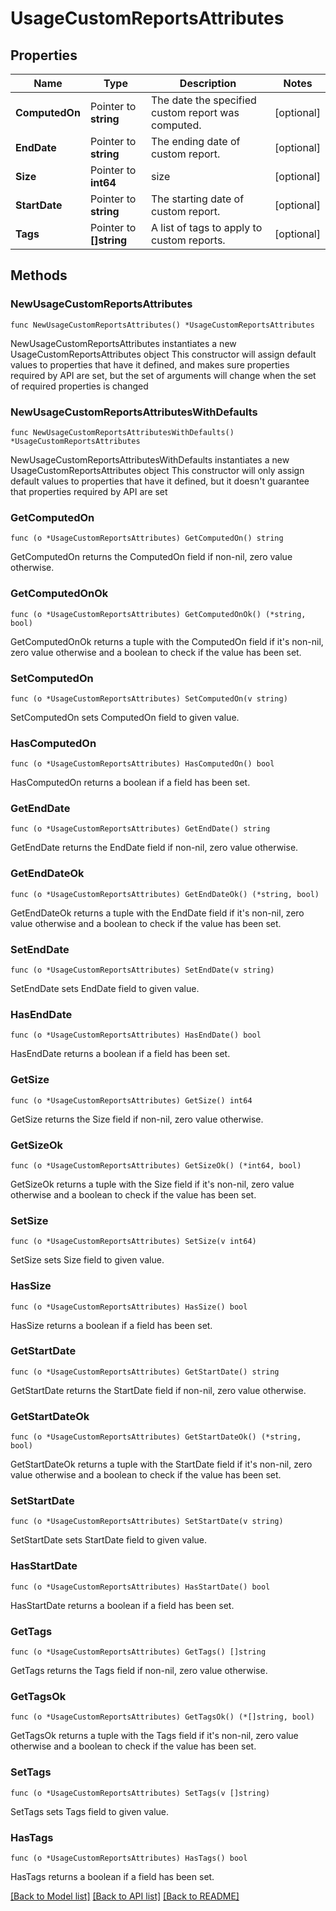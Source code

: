 # UsageCustomReportsAttributes

## Properties

Name | Type | Description | Notes
------------ | ------------- | ------------- | -------------
**ComputedOn** | Pointer to **string** | The date the specified custom report was computed. | [optional] 
**EndDate** | Pointer to **string** | The ending date of custom report. | [optional] 
**Size** | Pointer to **int64** | size | [optional] 
**StartDate** | Pointer to **string** | The starting date of custom report. | [optional] 
**Tags** | Pointer to **[]string** | A list of tags to apply to custom reports. | [optional] 

## Methods

### NewUsageCustomReportsAttributes

`func NewUsageCustomReportsAttributes() *UsageCustomReportsAttributes`

NewUsageCustomReportsAttributes instantiates a new UsageCustomReportsAttributes object
This constructor will assign default values to properties that have it defined,
and makes sure properties required by API are set, but the set of arguments
will change when the set of required properties is changed

### NewUsageCustomReportsAttributesWithDefaults

`func NewUsageCustomReportsAttributesWithDefaults() *UsageCustomReportsAttributes`

NewUsageCustomReportsAttributesWithDefaults instantiates a new UsageCustomReportsAttributes object
This constructor will only assign default values to properties that have it defined,
but it doesn't guarantee that properties required by API are set

### GetComputedOn

`func (o *UsageCustomReportsAttributes) GetComputedOn() string`

GetComputedOn returns the ComputedOn field if non-nil, zero value otherwise.

### GetComputedOnOk

`func (o *UsageCustomReportsAttributes) GetComputedOnOk() (*string, bool)`

GetComputedOnOk returns a tuple with the ComputedOn field if it's non-nil, zero value otherwise
and a boolean to check if the value has been set.

### SetComputedOn

`func (o *UsageCustomReportsAttributes) SetComputedOn(v string)`

SetComputedOn sets ComputedOn field to given value.

### HasComputedOn

`func (o *UsageCustomReportsAttributes) HasComputedOn() bool`

HasComputedOn returns a boolean if a field has been set.

### GetEndDate

`func (o *UsageCustomReportsAttributes) GetEndDate() string`

GetEndDate returns the EndDate field if non-nil, zero value otherwise.

### GetEndDateOk

`func (o *UsageCustomReportsAttributes) GetEndDateOk() (*string, bool)`

GetEndDateOk returns a tuple with the EndDate field if it's non-nil, zero value otherwise
and a boolean to check if the value has been set.

### SetEndDate

`func (o *UsageCustomReportsAttributes) SetEndDate(v string)`

SetEndDate sets EndDate field to given value.

### HasEndDate

`func (o *UsageCustomReportsAttributes) HasEndDate() bool`

HasEndDate returns a boolean if a field has been set.

### GetSize

`func (o *UsageCustomReportsAttributes) GetSize() int64`

GetSize returns the Size field if non-nil, zero value otherwise.

### GetSizeOk

`func (o *UsageCustomReportsAttributes) GetSizeOk() (*int64, bool)`

GetSizeOk returns a tuple with the Size field if it's non-nil, zero value otherwise
and a boolean to check if the value has been set.

### SetSize

`func (o *UsageCustomReportsAttributes) SetSize(v int64)`

SetSize sets Size field to given value.

### HasSize

`func (o *UsageCustomReportsAttributes) HasSize() bool`

HasSize returns a boolean if a field has been set.

### GetStartDate

`func (o *UsageCustomReportsAttributes) GetStartDate() string`

GetStartDate returns the StartDate field if non-nil, zero value otherwise.

### GetStartDateOk

`func (o *UsageCustomReportsAttributes) GetStartDateOk() (*string, bool)`

GetStartDateOk returns a tuple with the StartDate field if it's non-nil, zero value otherwise
and a boolean to check if the value has been set.

### SetStartDate

`func (o *UsageCustomReportsAttributes) SetStartDate(v string)`

SetStartDate sets StartDate field to given value.

### HasStartDate

`func (o *UsageCustomReportsAttributes) HasStartDate() bool`

HasStartDate returns a boolean if a field has been set.

### GetTags

`func (o *UsageCustomReportsAttributes) GetTags() []string`

GetTags returns the Tags field if non-nil, zero value otherwise.

### GetTagsOk

`func (o *UsageCustomReportsAttributes) GetTagsOk() (*[]string, bool)`

GetTagsOk returns a tuple with the Tags field if it's non-nil, zero value otherwise
and a boolean to check if the value has been set.

### SetTags

`func (o *UsageCustomReportsAttributes) SetTags(v []string)`

SetTags sets Tags field to given value.

### HasTags

`func (o *UsageCustomReportsAttributes) HasTags() bool`

HasTags returns a boolean if a field has been set.


[[Back to Model list]](../README.md#documentation-for-models) [[Back to API list]](../README.md#documentation-for-api-endpoints) [[Back to README]](../README.md)


